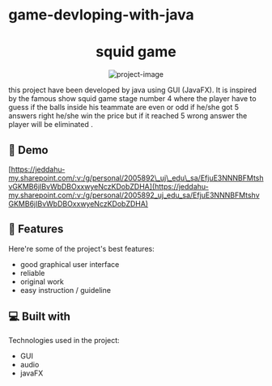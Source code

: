 # game-devloping-with-java
<h1 align="center" id="title">squid game</h1>

<p align="center"><img src="https://images.app.goo.gl/gdPYsTdDEzZFQXCK9" alt="project-image"></p>

<p id="description">this project have been developed by java using GUI (JavaFX). It is inspired by the famous show squid game stage number 4 where the player have to guess if the balls inside his teammate are even or odd if he/she got 5 answers right he/she win the price but if it reached 5 wrong answer the player will be eliminated .</p>

<h2>🚀 Demo</h2>

[https://jeddahu-my.sharepoint.com/:v:/g/personal/2005892\_uj\_edu\_sa/EfjuE3NNNBFMtshvGKMB6jIBvWbDBOxxwyeNczKDobZDHA](https://jeddahu-my.sharepoint.com/:v:/g/personal/2005892_uj_edu_sa/EfjuE3NNNBFMtshvGKMB6jIBvWbDBOxxwyeNczKDobZDHA)

  
  
<h2>🧐 Features</h2>

Here're some of the project's best features:

*   good graphical user interface
*   reliable
*   original work
*   easy instruction / guideline

  
  
<h2>💻 Built with</h2>

Technologies used in the project:

*   GUI
*   audio
*   javaFX
